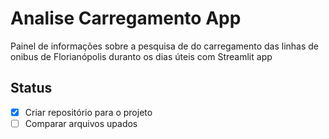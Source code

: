 # Analise Carregamento App
Painel de informações sobre a pesquisa de do carregamento das linhas de onibus de Florianópolis duranto os dias úteis com Streamlit app

## Status

- [x] Criar repositório para o projeto
- [ ] Comparar arquivos upados